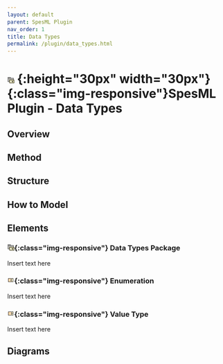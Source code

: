 ```yaml
---
layout: default
parent: SpesML Plugin
nav_order: 1
title: Data Types
permalink: /plugin/data_types.html
---
```


# ![Data Types](/plugin/images/data_types/DataTypes.png) {:height="30px" width="30px"}{:class="img-responsive"}SpesML Plugin - Data Types

## Overview

## Method

## Structure

## How to Model

## Elements
### ![Data Types](/plugin/images/data_types/DataTypes.png){:class="img-responsive"} Data Types Package
Insert text here
### ![Data Types](/plugin/images/data_types/enumeration.png){:class="img-responsive"} Enumeration
Insert text here
### ![Data Types](/plugin/images/data_types/value_type.png){:class="img-responsive"} Value Type
Insert text here

## Diagrams
